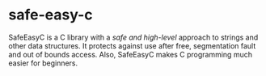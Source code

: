 # safe-easy-c
SafeEasyC is a C library with a *safe and high-level* approach to strings and other data structures. It protects against use after free, segmentation fault and out of bounds access. Also, SafeEasyC makes C programming much easier for beginners.
